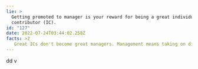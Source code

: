 ```yaml
---
lie: >
  Getting promoted to manager is your reward for being a great individual
  contributor (IC).
id: "127"
date: 2022-07-24T03:44:02.258Z
facts: >2
   Great ICs don't become great managers. Management means taking on different responsibilities and developing new skills. e.g. Great people managers learn to look after and share responsibility for the careers of #every1 on their team.
---
```

  dd v